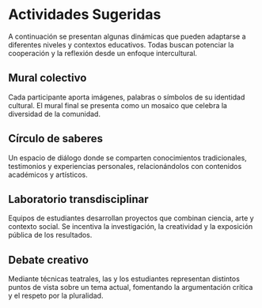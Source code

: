 # Actividades Sugeridas

A continuación se presentan algunas dinámicas que pueden adaptarse a diferentes niveles y contextos educativos. Todas buscan potenciar la cooperación y la reflexión desde un enfoque intercultural.

## Mural colectivo
Cada participante aporta imágenes, palabras o símbolos de su identidad cultural. El mural final se presenta como un mosaico que celebra la diversidad de la comunidad.

## Círculo de saberes
Un espacio de diálogo donde se comparten conocimientos tradicionales, testimonios y experiencias personales, relacionándolos con contenidos académicos y artísticos.

## Laboratorio transdisciplinar
Equipos de estudiantes desarrollan proyectos que combinan ciencia, arte y contexto social. Se incentiva la investigación, la creatividad y la exposición pública de los resultados.

## Debate creativo
Mediante técnicas teatrales, las y los estudiantes representan distintos puntos de vista sobre un tema actual, fomentando la argumentación crítica y el respeto por la pluralidad.
